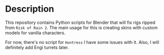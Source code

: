 # Description
This repository contains Python scripts for Blender that will fix rigs ripped from `Risk of Rain 2`.
The main usage for this is creating skins with custom models for vanilla characters.

For now, there's no script for `Huntress` I have some issues with it.
Also, I will definitely add Engi turrets later.
